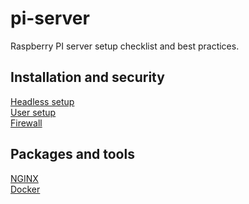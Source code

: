 # pi-server
Raspberry PI server setup checklist and best practices.

## Installation and security
[Headless setup](https://github.com/eremt/pi-server/blob/master/docs/headless.md)\
[User setup](https://github.com/eremt/pi-server/blob/master/docs/user.md)\
[Firewall](https://github.com/eremt/pi-server/blob/master/docs/firewall.md)

## Packages and tools
[NGINX](https://github.com/eremt/pi-server/blob/master/docs/nginx.md)\
[Docker](https://github.com/eremt/pi-server/blob/master/docs/docker.md)